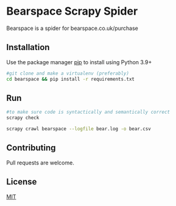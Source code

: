 # Bearspace Scrapy Spider

Bearspace is a spider for bearspace.co.uk/purchase

## Installation

Use the package manager [pip](https://pip.pypa.io/en/stable/) to install using Python 3.9+

```bash
#git clone and make a virtualenv (preferably)
cd bearspace && pip install -r requirements.txt
```

## Run
```bash
#to make sure code is syntactically and semantically correct
scrapy check
```

```bash
scrapy crawl bearspace --logfile bear.log -o bear.csv
```

## Contributing
Pull requests are welcome.

## License
[MIT](https://choosealicense.com/licenses/mit/)